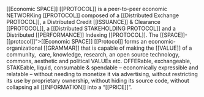 [[Economic SPACE]] [[PROTOCOL]] is a peer-to-peer economic NETWORKing [[PROTOCOL]] composed of a [[Distributed Exchange PROTOCOL]], a Distributed Credit [[ISSUANCE]] & Clearance [[PROTOCOL]], a [[Distributed STAKEHOLDING PROTOCOL]] and a Distributed [[PERFORMANCE]] Indexing [[PROTOCOL]]. The [[SPACE]]-[[protocol]]">[[Economic SPACE]] [[Protocol]] forms an economic-organizational [[GRAMMAR]] that is capable of making the [[VALUE]] of a community,  care, knowledge, research, an open source technology, commons, aesthetic and political VALUEs etc. OFFERable, exchangeable, STAKEable, liquid, consumable & spendable – economically expressible and relatable – without needing to monetize it via advertising, without restricting its use by proprietary ownership, without hiding its source code, without collapsing all [[INFORMATION]] into a “[[PRICE]]”.